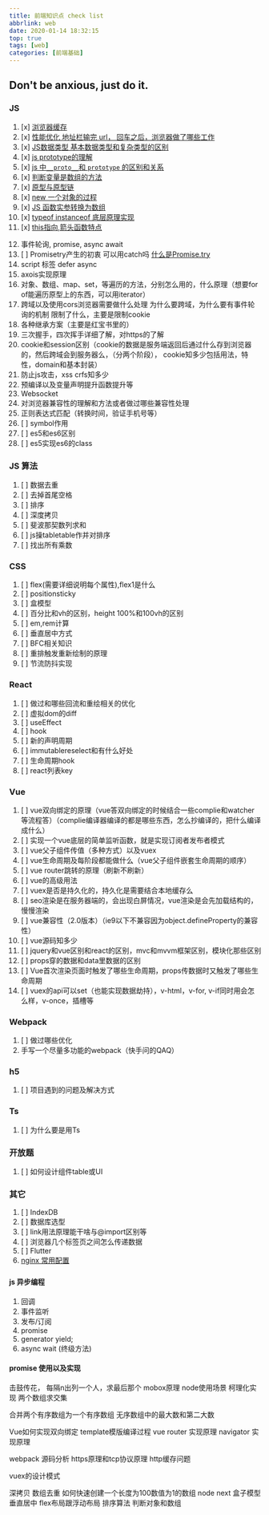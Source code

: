 ```yaml
---
title: 前端知识点 check list
abbrlink: web
date: 2020-01-14 18:32:15
top: true
tags: [web]
categories: [前端基础]
---
```


## Don't be anxious, just do it.
<!--  -->
<!-- more -->

### JS

1. [x] [浏览器缓存](/cache.html)
2. [x] [性能优化 地址栏输完 url， 回车之后，浏览器做了哪些工作](/3152193188.html)
3. [x] [JS数据类型 基本数据类型和复杂类型的区别](/1405041715.html)
4. [x] [js prototype的理解](/prototype.html)
5. [x] [js 中`__proto__`和 `prototype` 的区别和关系](/proto.html)
6. [x] [判断变量是数组的方法](/isArray.html)
7. [x] [原型与原型链](/1015335320.html)
8. [x] [new 一个对象的过程](/3315289936.html)
9. [x] [JS 函数实参转换为数组](/1882318475.html)
10. [x] [typeof instanceof 底层原理实现](/3369490582.html)
11. [x] [this指向,箭头函数特点](/3915840815.html)
<!-- 12. [ ] call apply bind 的区别 bind方法的实现 -->
12. 事件轮询, promise, async await
5. [ ] Promisetry产生的初衷 可以用catch吗 [什么是Promise.try](https://segmentfault.com/a/1190000018586947)
13. script 标签 defer async
14. axois实现原理
15. 对象、数组、map、set，等遍历的方法，分别怎么用的，什么原理（想要for of能遍历原型上的东西，可以用iterator）
16. 跨域以及使用cors浏览器需要做什么处理  为什么要跨域，为什么要有事件轮询的机制  限制了什么，主要是限制cookie
17. 各种继承方案（主要是红宝书里的）
18. 三次握手，四次挥手详细了解，对https的了解
19. cookie和session区别（cookie的数据是服务端返回后通过什么存到浏览器的，然后跨域会到服务器么，（分两个阶段）， cookie知多少包括用法，特性，domain和基本封装）
20. 防止js攻击，xss crfs知多少
21. 预编译以及变量声明提升函数提升等
22. Websocket
23. 对浏览器兼容性的理解和方法或者做过哪些兼容性处理
24. 正则表达式匹配（转换时间，验证手机号等）
3. [ ] symbol作用
9. [ ] es5和es6区别
10. [ ] es5实现es6的class

### JS 算法

1. [ ] 数据去重
2. [ ] 去掉首尾空格
3. [ ] 排序
4. [ ] 深度拷贝
5. [ ] 斐波那契数列求和
6. [ ] js操tabletable作并对排序
7. [ ] 找出所有乘数

### CSS

1. [ ] flex(需要详细说明每个属性),flex1是什么
2. [ ] positionsticky
3. [ ] 盒模型
4. [ ] 百分比和vh的区别，height 100%和100vh的区别
5. [ ] em,rem计算
6. [ ] 垂直居中方式
7. [ ] BFC相关知识
8. [ ] 重排触发重新绘制的原理
9. [ ] 节流防抖实现

### React

1. [ ] 做过和哪些回流和重绘相关的优化
2. [ ] 虚拟dom的diff
3. [ ] useEffect
4. [ ] hook
5. [ ] 新的声明周期
6. [ ] immutablereselect和有什么好处
7. [ ] 生命周期hook
8. [ ] react列表key


### Vue
1. [ ] vue双向绑定的原理（vue答双向绑定的时候结合一些complie和watcher等流程答）（complie编译器编译的都是哪些东西，怎么抄编译的，把什么编译成什么）
2. [ ] 实现一个vue底层的简单监听函数，就是实现订阅者发布者模式
3. [ ] vue父子组件传值（多种方式）以及vuex
4. [ ] vue生命周期及每阶段都能做什么（vue父子组件嵌套生命周期的顺序）
5. [ ] vue router跳转的原理（刷新不刷新）
6. [ ] vue的高级用法
7. [ ] vuex是否是持久化的，持久化是需要结合本地缓存么
8. [ ] seo渲染是在服务器端的，会出现白屏情况，vue渲染是会先加载结构的，慢慢渲染
9. [ ] vue兼容性（2.0版本）（ie9以下不兼容因为object.defineProperty的兼容性）
10. [ ] vue源码知多少
11. [ ] jquery和vue区别和react的区别，mvc和mvvm框架区别，模块化那些区别
12. [ ] props穿的数据和data里数据的区别
13. [ ] Vue首次渲染页面时触发了哪些生命周期，props传数据时又触发了哪些生命周期
14. [ ] vuex的api可以set（也能实现数据劫持），v-html，v-for, v-if同时用会怎么样，v-once，插槽等



### Webpack

1. [ ] 做过哪些优化
2. 手写一个尽量多功能的webpack（快手问的QAQ）

### h5
1. [ ] 项目遇到的问题及解决方式

### Ts
1. [ ] 为什么要是用Ts

### 开放题
1. [ ] 如何设计组件table或UI

### 其它
1. [ ] IndexDB
2. [ ] 数据库选型
3. [ ] link用法原理能干啥与@import区别等
4. [ ] 浏览器几个标签页之间怎么传递数据
5. [ ] Flutter
6. [nginx 常用配置](/1508208186.html)

### 

#### js 异步编程
1. 回调
2. 事件监听
4. 发布/订阅
3. promise
5. generator yield;
6. async wait (终级方法)


#### promise 使用以及实现

击鼓传花， 每隔n出列一个人，求最后那个
mobox原理
node使用场景
柯理化实现
两个数组求交集

合并两个有序数组为一个有序数组
无序数组中的最大数和第二大数

Vue如何实现双向绑定
template模版编译过程
vue router 实现原理
navigator 实现原理

webpack 源码分析
https原理和tcp协议原理
http缓存问题

vuex的设计模式

深拷贝
数组去重
如何快速创建一个长度为100数值为1的数组
node next
盒子模型
垂直居中
flex布局跟浮动布局
排序算法
判断对象和数组
